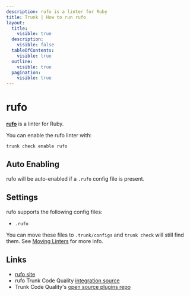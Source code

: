 ```yaml
---
description: rufo is a linter for Ruby
title: Trunk | How to run rufo
layout:
  title:
    visible: true
  description:
    visible: false
  tableOfContents:
    visible: true
  outline:
    visible: true
  pagination:
    visible: true
---
```


# rufo

[**rufo**](https://github.com/ruby-formatter/rufo#readme) is a linter for Ruby.

You can enable the rufo linter with:

```shell
trunk check enable rufo
```

## Auto Enabling

rufo will be auto-enabled if a `.rufo` config file is present.

## Settings

rufo supports the following config files:
* `.rufo`

You can move these files to `.trunk/configs` and `trunk check` will still find them. See [Moving Linters](../configure-linters#moving-linters) for more info.




## Links

- [rufo site](https://github.com/ruby-formatter/rufo#readme)
- rufo Trunk Code Quality [integration source](https://github.com/trunk-io/plugins/tree/main/linters/rufo)
- Trunk Code Quality's [open source plugins repo](https://github.com/trunk-io/plugins/tree/main)
